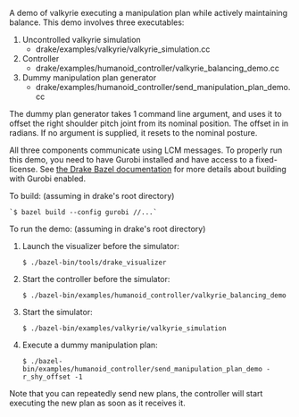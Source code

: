 A demo of valkyrie executing a manipulation plan while actively maintaining
balance. This demo involves three executables:

1. Uncontrolled valkyrie simulation
    * drake/examples/valkyrie/valkyrie_simulation.cc
2. Controller
    * drake/examples/humanoid_controller/valkyrie_balancing_demo.cc
3. Dummy manipulation plan generator
    * drake/examples/humanoid_controller/send_manipulation_plan_demo.cc

The dummy plan generator takes 1 command line argument, and uses it to offset
the right shoulder pitch joint from its nominal position. The offset in in
radians. If no argument is supplied, it resets to the nominal posture.

All three components communicate using LCM messages. To properly run this demo,
you need to have Gurobi installed and have access to a fixed-license.
See [the Drake Bazel documentation](http://drake.mit.edu/bazel.html?highlight=gurobi)
for more details about building with Gurobi enabled.

To build: (assuming in drake's root directory)

    `$ bazel build --config gurobi //...`

To run the demo: (assuming in drake's root directory)

1. Launch the visualizer before the simulator:

    `$ ./bazel-bin/tools/drake_visualizer`

2. Start the controller before the simulator:

    `$ ./bazel-bin/examples/humanoid_controller/valkyrie_balancing_demo`

3. Start the simulator:

    `$ ./bazel-bin/examples/valkyrie/valkyrie_simulation`

4. Execute a dummy manipulation plan:

    `$ ./bazel-bin/examples/humanoid_controller/send_manipulation_plan_demo -r_shy_offset -1`

Note that you can repeatedly send new plans, the controller will start executing
the new plan as soon as it receives it.
